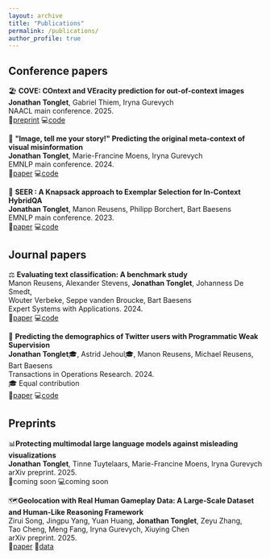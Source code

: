 ```yaml
---
layout: archive
title: "Publications"
permalink: /publications/
author_profile: true
---
```


## Conference papers

🏖️ **COVE: COntext and VEracity prediction for out-of-context images** <br>
**Jonathan Tonglet**, Gabriel Thiem, Iryna Gurevych <br>
NAACL main conference. 2025. <br>
📄[preprint](https://arxiv.org/abs/2502.01194) 💻[code](https://github.com/UKPLab/naacl2025-cove)

📸 **"Image, tell me your story!" Predicting the original meta-context of visual misinformation** <br>
**Jonathan Tonglet**, Marie-Francine Moens, Iryna Gurevych <br>
EMNLP main conference. 2024.<br>
📄[paper](https://aclanthology.org/2024.emnlp-main.448/) 💻[code](https://github.com/UKPLab/5pils)

🔮 **SEER : A Knapsack approach to Exemplar Selection for In-Context HybridQA** <br>
**Jonathan Tonglet**, Manon Reusens, Philipp Borchert, Bart Baesens <br>
EMNLP main conference. 2023. <br>
📄[paper](https://aclanthology.org/2023.emnlp-main.837/) 💻[code](https://github.com/jtonglet/SEER)

## Journal papers

⚖️ **Evaluating text classification: A benchmark study** <br>
Manon Reusens, Alexander Stevens, **Jonathan Tonglet**, Johanness De Smedt, <br> Wouter Verbeke, Seppe vanden Broucke, Bart Baesens <br>
Expert Systems with Applications. 2024.<br>
📄[paper](https://www.sciencedirect.com/science/article/abs/pii/S0957417424011680) 💻[code](https://github.com/manon-reusens/text-classification-benchmark)

🐥 **Predicting the demographics of Twitter users with Programmatic Weak Supervision** <br>
**Jonathan Tonglet**🎓, Astrid Jehoul🎓, Manon Reusens, Michael Reusens, Bart Baesens <br>
Transactions in Operations Research. 2024. <br>
🎓 Equal contribution <br>
📄[paper](https://link.springer.com/article/10.1007/s11750-024-00666-y) 💻[code](https://github.com/jtonglet/Demographics-PWS) <br>

## Preprints

📊**Protecting multimodal large language models against misleading visualizations** <br>
**Jonathan Tonglet**, Tinne Tuytelaars, Marie-Francine Moens, Iryna Gurevych <br>
arXiv preprint. 2025. <br>
📄coming soon 💻coming soon <br>

🗺️**Geolocation with Real Human Gameplay Data: A Large-Scale Dataset and Human-Like Reasoning Framework** <br>
Zirui Song, Jingpu Yang, Yuan Huang, **Jonathan Tonglet**, Zeyu Zhang, <br> Tao Cheng, Meng Fang, Iryna Gurevych, Xiuying Chen <br>
arXiv preprint. 2025. <br>
📄[paper](https://arxiv.org/abs/2502.13759) 🤗[data](https://huggingface.co/datasets/ShirohAO/tuxun)
